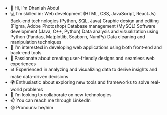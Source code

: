 - 👋 Hi, I’m Dhanish Abdul
- 💻 I’m skilled in:
Web development (HTML, CSS, JavaScript, React.Js)
Back-end technologies (Python, SQL, Java)
Graphic design and editing (Figma, Adobe Photoshop)
Database management (MySQL)
Software development (Java, C++, Python)
Data analysis and visualization using Python (Pandas, Matplotlib, Seaborn, NumPy)
Data cleaning and manipulation techniques
- 👀 I’m interested in developing web applications using both front-end and back-end tools
- 🎨 Passionate about creating user-friendly designs and seamless web experiences
- 📊 Experienced in analyzing and visualizing data to derive insights and make data-driven decisions
- 🌍 Enthusiastic about exploring new tools and frameworks to solve real-world problems
- 💞️ I’m looking to collaborate on new technologies
- 📫 You can reach me through LinkedIn
- 😄 Pronouns: he/him
<!---
dhanish03/dhanish03 is a ✨ special ✨ repository because its `README.md` (this file) appears on your GitHub profile.
You can click the Preview link to take a look at your changes.
--->
